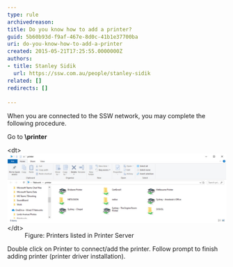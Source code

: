 ```yaml
---
type: rule
archivedreason: 
title: Do you know how to add a printer?
guid: 5b60b93d-f9af-467e-8d0c-41b1e37700ba
uri: do-you-know-how-to-add-a-printer
created: 2015-05-21T17:25:55.0000000Z
authors:
- title: Stanley Sidik
  url: https://ssw.com.au/people/stanley-sidik
related: []
redirects: []

---
```


When you are connected to the SSW network, you may complete the following procedure.

Go to **\\printer**

<!--endintro-->
<dl class="image">&lt;dt&gt;<img src="printers.jpg" alt="add-printer-1.png" style="width:659px;">&lt;/dt&gt;<dd>Figure: Printers listed in Printer Server</dd></dl>
Double click on Printer to connect/add the printer. Follow prompt to finish adding printer (printer driver installation).
